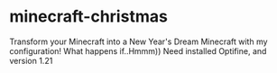 # minecraft-christmas
Transform your Minecraft into a New Year's Dream Minecraft with my configuration! What happens if..Hmmm))
Need installed Optifine, and version 1.21
